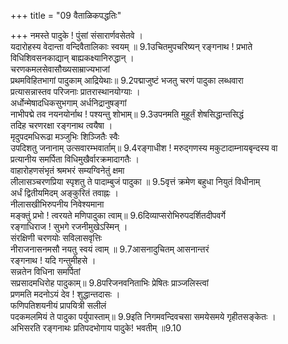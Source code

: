 +++
title = "09 वैताळिकपद्धतिः"

+++
नमस्ते पादुके ! पुंसां संसारार्णवसेतवे ।  
यदारोहस्य वेदान्ता वन्दिवैतालिकाः स्वयम् ॥ 9.1उचितमुपचरिष्यन् रङ्गनाथ ! प्रभाते  
विधिशिवसनकाद्यान् बाह्यकक्ष्यानिरुद्धान् ।  
चरणकमलसेवासौख्यसाम्राज्यभाजां  
प्रथमविहितभागां पादुकाम् आद्रियेथाः॥ 9.2पद्माजुष्टं भजतु चरणं पादुका लब्धवारा  
प्रत्यासन्नास्तव परिजनाः प्रातरास्थानयोग्याः ।  
अर्धोन्मेषादधिकसुभगाम् अर्धनिद्रानुषङ्गां  
नाभीपद्मे तव नयनयोर्नाथ ! पश्यन्तु शोभाम्॥ 9.3उपनमति मुहूर्तं शेषसिद्धान्तसिद्धं  
तदिह चरणरक्षा रङ्गनाथ त्वयैषा ।  
मृदुपदमधिरूढा मञ्जुभिः शिञ्जितैः स्वैः  
उपदिशतु जनानाम् उत्सवारम्भवार्ताम्॥ 9.4रङ्गाधीश ! मरुद्गणस्य मकुटादाम्नायबृन्दस्य वा  
प्रत्यानीय समर्पिता विधिमुखैर्वारक्रमादागतैः ।  
वाहारोहणसंभृतं श्रमभरं सम्यग्विनेतुं क्षमा  
लीलासञ्चरणप्रिया स्पृशतु ते पादाम्बुजं पादुका ॥ 9.5वृत्तं क्रमेण बहुधा नियुतं विधीनाम्  
अर्धं द्वितीयमिदम् अङ्कुरितं तवाह्नः ।  
नीलासखीभिरुपनीय निवेश्यमाना  
मङ्क्तुं प्रभो ! त्वरयते मणिपादुका त्वाम्॥ 9.6दिव्याप्सरोभिरुपदर्शितदीपवर्गे  
रङ्गाधिराज ! सुभगे रजनीमुखेऽस्मिन् ।  
संरक्षिणी चरणयोः सविलासवृत्तिः  
नीराजनासनमसौ नयतु स्वयं त्वाम् ॥ 9.7आसनादुचितम् आसनान्तरं  
रङ्गनाथ ! यदि गन्तुमीहसे ।  
सन्नतेन विधिना समर्पितां  
सप्रसादमधिरोह पादुकाम्॥ 9.8परिजनवनिताभिः प्रेषितः प्राञ्जलिस्त्वां  
प्रणमति मदनोऽयं देव ! शुद्धान्तदासः ।  
फणिपतिशयनीयं प्रापयित्री सलीलं  
पदकमलमियं ते पादुका पर्युपास्ताम्॥ 9.9इति निगमवन्दिवचसा समयेसमये गृहीतसङ्केतः ।  
अभिसरति रङ्गनाथः प्रतिपदभोगाय पादुके! भवतीम् ॥9.10